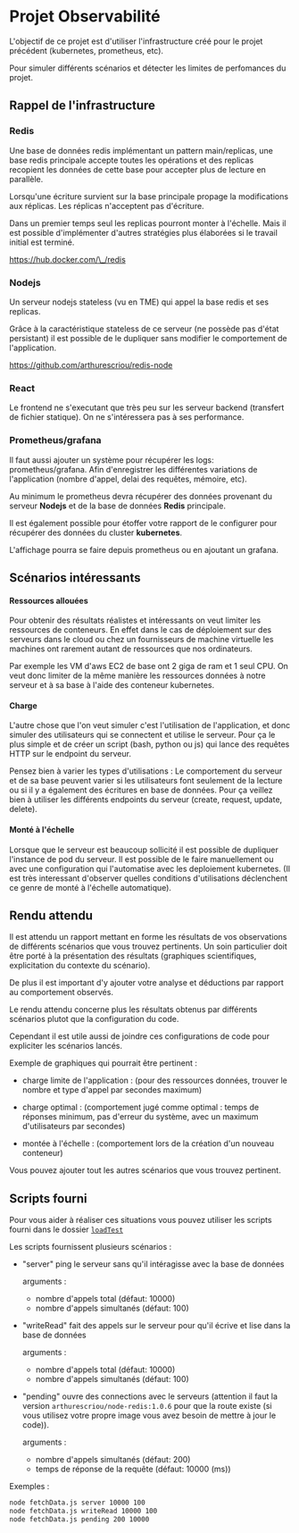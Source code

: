 # Projet Observabilité

L'objectif de ce projet est d'utiliser l'infrastructure créé pour le projet précédent (kubernetes, prometheus, etc).

Pour simuler différents scénarios et détecter les limites de perfomances du projet.

## Rappel de l'infrastructure

### Redis

Une base de données redis implémentant un pattern main/replicas, une base redis principale accepte toutes les opérations et des replicas recopient les données de cette base pour accepter plus de lecture en parallèle.

Lorsqu'une écriture survient sur la base principale propage la modifications aux réplicas. Les réplicas n'acceptent pas d'écriture.

Dans un premier temps seul les replicas pourront monter à l'échelle. Mais il est possible d'implémenter d'autres stratégies plus élaborées si le travail initial est terminé.

<a href="https://hub.docker.com/_/redis" >https://hub.docker.com/\_/redis</a>

### Nodejs

Un serveur nodejs stateless (vu en TME) qui appel la base redis et ses replicas.

Grâce à la caractéristique stateless de ce serveur (ne possède pas d'état persistant) il est possible de le dupliquer sans modifier le comportement de l'application.

<a href="https://github.com/arthurescriou/redis-node" >https://github.com/arthurescriou/redis-node</a>

### React

Le frontend ne s'executant que très peu sur les serveur backend (transfert de fichier statique). On ne s'intéressera pas à ses performance.

### Prometheus/grafana

Il faut aussi ajouter un système pour récupérer les logs: prometheus/grafana.
Afin d'enregistrer les différentes variations de l'application (nombre d'appel, delai des requêtes, mémoire, etc).

Au minimum le prometheus devra récupérer des données provenant du serveur **Nodejs** et de la base de données **Redis** principale.

Il est également possible pour étoffer votre rapport de le configurer pour récupérer des données du cluster **kubernetes**.

L'affichage pourra se faire depuis prometheus ou en ajoutant un grafana.

## Scénarios intéressants

#### Ressources allouées

Pour obtenir des résultats réalistes et intéressants on veut limiter les ressources de conteneurs.
En effet dans le cas de déploiement sur des serveurs dans le cloud ou chez un fournisseurs de machine virtuelle les machines ont rarement autant de ressources que nos ordinateurs.

Par exemple les VM d'aws EC2 de base ont 2 giga de ram et 1 seul CPU.
On veut donc limiter de la même manière les ressources données à notre serveur et à sa base à l'aide des conteneur kubernetes.

#### Charge

L'autre chose que l'on veut simuler c'est l'utilisation de l'application, et donc simuler des utilisateurs qui se connectent et utilise le serveur.
Pour ça le plus simple et de créer un script (bash, python ou js) qui lance des requêtes HTTP sur le endpoint du serveur.

Pensez bien à varier les types d'utilisations :
Le comportement du serveur et de sa base peuvent varier si les utilisateurs font seulement de la lecture ou si il y a également des écritures en base de données.
Pour ça veillez bien à utiliser les différents endpoints du serveur (create, request, update, delete).

#### Monté à l'échelle

Lorsque que le serveur est beaucoup sollicité il est possible de dupliquer l'instance de pod du serveur.
Il est possible de le faire manuellement ou avec une configuration qui l'automatise avec les deploiement kubernetes.
(Il est très interessant d'observer quelles conditions d'utilisations déclenchent ce genre de monté à l'échelle automatique).

## Rendu attendu

Il est attendu un rapport mettant en forme les résultats de vos observations de différents scénarios que vous trouvez pertinents.
Un soin particulier doit être porté à la présentation des résultats (graphiques scientifiques, explicitation du contexte du scénario).

De plus il est important d'y ajouter votre analyse et déductions par rapport au comportement observés.

Le rendu attendu concerne plus les résultats obtenus par différents scénarios plutot que la configuration du code.

Cependant il est utile aussi de joindre ces configurations de code pour expliciter les scénarios lancés.

Exemple de graphiques qui pourrait être pertinent :

- charge limite de l'application : (pour des ressources données, trouver le nombre et type d'appel par secondes maximum)

- charge optimal : (comportement jugé comme optimal : temps de réponses minimum, pas d'erreur du système, avec un maximum d'utilisateurs par secondes)

- montée à l'échelle : (comportement lors de la création d'un nouveau conteneur)

Vous pouvez ajouter tout les autres scénarios que vous trouvez pertinent.

## Scripts fourni

Pour vous aider à réaliser ces situations vous pouvez utiliser les scripts fourni dans le dossier <a href="https://github.com/arthurescriou/CRV/tree/master/loadTest">`loadTest` </a>

Les scripts fournissent plusieurs scénarios :

- "server" ping le serveur sans qu'il intéragisse avec la base de données

  arguments :

  - nombre d'appels total (défaut: 10000)
  - nombre d'appels simultanés (défaut: 100)

- "writeRead" fait des appels sur le serveur pour qu'il écrive et lise dans la base de données

  arguments :

  - nombre d'appels total (défaut: 10000)
  - nombre d'appels simultanés (défaut: 100)

- "pending" ouvre des connections avec le serveurs (attention il faut la version `arthurescriou/node-redis:1.0.6` pour que la route existe (si vous utilisez votre propre image vous avez besoin de mettre à jour le code)).

  arguments :

  - nombre d'appels simultanés (défaut: 200)
  - temps de réponse de la requête (défaut: 10000 (ms))

Exemples :

```bash
node fetchData.js server 10000 100
node fetchData.js writeRead 10000 100
node fetchData.js pending 200 10000
```
